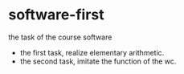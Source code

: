 # software-first
the task of the course software
* the first task, realize elementary arithmetic.
* the second task, imitate the function of the wc.
